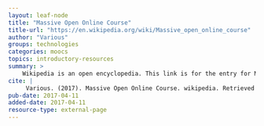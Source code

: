 ```yaml
---
layout: leaf-node
title: "Massive Open Online Course"
title-url: "https://en.wikipedia.org/wiki/Massive_open_online_course"
author: "Various"
groups: technologies
categories: moocs
topics: introductory-resources
summary: >
    Wikipedia is an open encyclopedia. This link is for the entry for Massive Open Online Course.
cite: |
     Various. (2017). Massive Open Online Course. wikipedia. Retrieved April 15, 2017 from: https://en.wikipedia.org/wiki/Massive_open_online_course
pub-date: 2017-04-11
added-date: 2017-04-11
resource-type: external-page
---
```

